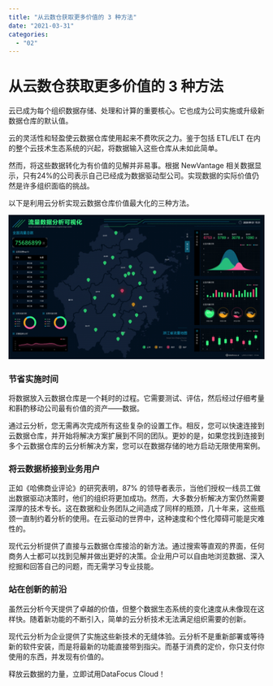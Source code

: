 ```yaml
---
title: "从云数仓获取更多价值的 3 种方法"
date: "2021-03-31"
categories: 
  - "02"
---
```


# 从云数仓获取更多价值的 3 种方法

云已成为每个组织数据存储、处理和计算的重要核心。它也成为公司实施或升级新数据仓库的默认值。

云的灵活性和轻盈使云数据仓库使用起来不费吹灰之力。鉴于包括 ETL/ELT 在内的整个云技术生态系统的兴起，将数据输入这些仓库从未如此简单。

然而，将这些数据转化为有价值的见解并非易事。根据 NewVantage 相关数据显示，只有24%的公司表示自己已经成为数据驱动型公司。实现数据的实际价值仍然是许多组织面临的挑战。

以下是利用云分析实现云数据仓库价值最大化的三种方法。

![](images/word-image-66-1024x576.png)

### 节省实施时间

将数据放入云数据仓库是一个耗时的过程。它需要测试、评估，然后经过仔细考量和斟酌移动公司最有价值的资产——数据。

通过云分析，您无需再次完成所有这些复杂的设置工作。相反，您可以快速连接到云数据仓库，并开始将解决方案扩展到不同的团队。更妙的是，如果您找到连接到多个云数据仓库的云分析解决方案，您可以在数据存储的地方启动无限使用案例。

### 将云数据桥接到业务用户

正如《哈佛商业评论》的研究表明，87% 的领导者表示，当他们授权一线员工做出数据驱动决策时，他们的组织将更加成功。然而，大多数分析解决方案仍然需要深厚的技术专长。这在数据和业务团队之间造成了同样的瓶颈，几十年来，这些瓶颈一直制约着分析的使用。在云驱动的世界中，这种速度和个性化障碍可能是灾难性的。

现代云分析提供了直接与云数据仓库接洽的新方法。通过搜索等直观的界面，任何商务人士都可以找到见解并做出更好的决策。企业用户可以自由地浏览数据、深入挖掘和回答自己的问题，而无需学习专业技能。

### 站在创新的前沿

虽然云分析今天提供了卓越的价值，但整个数据生态系统的变化速度从未像现在这样快。随着新功能的不断引入，简单的云分析技术无法满足组织需要的创新。

现代云分析为企业提供了实施这些新技术的无缝体验。云分析不是重新部署或等待新的软件安装，而是将最新的功能直接带到指尖。而基于消费的定价，你只支付你使用的东西，并发现有价值的。

释放云数据的力量，立即试用DataFocus Cloud！
